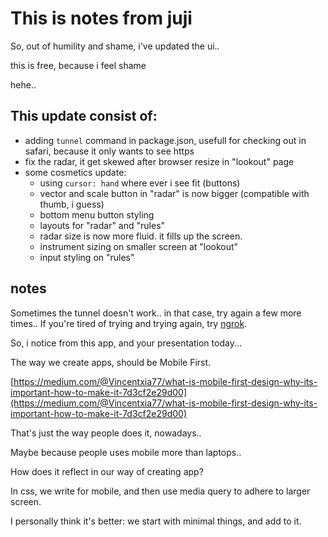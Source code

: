 # This is notes from juji

So, out of humility and shame, i've updated the ui..

this is free, because i feel shame

hehe..


## This update consist of:

- adding `tunnel` command in package.json, usefull for checking out in safari, because it only wants to see https
- fix the radar, it get skewed after browser resize in "lookout" page
- some cosmetics update:
  - using `cursor: hand` where ever i see fit (buttons)
  - vector and scale button in "radar" is now bigger (compatible with thumb, i guess)
  - bottom menu button styling
  - layouts for "radar" and "rules"
  - radar size is now more fluid. it fills up the screen.
  - instrument sizing on smaller screen at "lookout"
  - input styling on "rules"

## notes

Sometimes the tunnel doesn't work.. in that case, try again a few more times..
If you're tired of trying and trying again, try [ngrok](https://ngrok.com/).


So, i notice from this app, and your presentation today...

The way we create apps, should be Mobile First.

[https://medium.com/@Vincentxia77/what-is-mobile-first-design-why-its-important-how-to-make-it-7d3cf2e29d00](https://medium.com/@Vincentxia77/what-is-mobile-first-design-why-its-important-how-to-make-it-7d3cf2e29d00)

That's just the way people does it, nowadays..

Maybe because people uses mobile more than laptops..

How does it reflect in our way of creating app?

In css, we write for mobile, and then use media query to adhere to larger screen.

I personally think it's better: we start with minimal things, and add to it.

